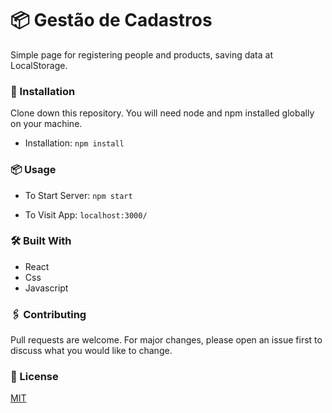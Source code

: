 # 📦 Gestão de Cadastros

Simple page for registering people and products, saving data at LocalStorage.

### 🔧 Installation

Clone down this repository. You will need node and npm installed globally on your machine.

* Installation: ```npm install ```

### 📦 Usage

* To Start Server: ```npm start```

* To Visit App: ```localhost:3000/```

### 🛠️ Built With
* React
* Css
* Javascript

### 🖇️ Contributing
Pull requests are welcome. For major changes, please open an issue first to discuss what you would like to change.

### 📄 License
[MIT](https://choosealicense.com/licenses/mit/)